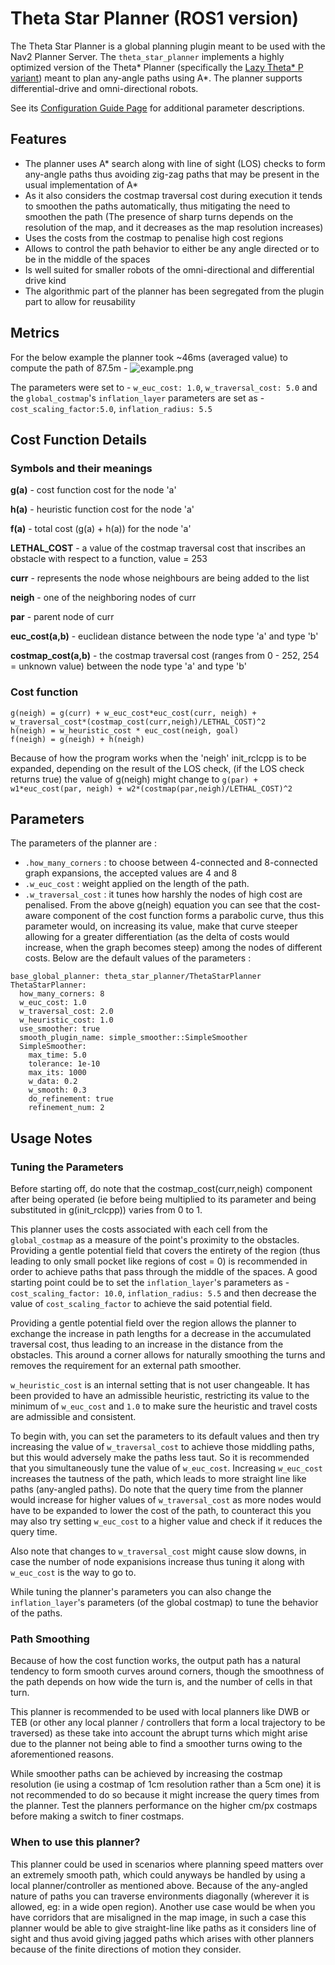 # Theta Star Planner (ROS1 version)
The Theta Star Planner is a global planning plugin meant to be used with the Nav2 Planner Server. The `theta_star_planner` implements a highly optimized version of the Theta\* Planner (specifically the [Lazy Theta\* P variant](http://idm-lab.org/bib/abstracts/papers/aaai10b.pdf)) meant to plan any-angle paths using A\*. The planner supports differential-drive and omni-directional robots.

See its [Configuration Guide Page](https://docs.nav2.org/configuration/packages/configuring-thetastar.html) for additional parameter descriptions.

## Features 
- The planner uses A\* search along with line of sight (LOS) checks to form any-angle paths thus avoiding zig-zag paths that may be present in the usual implementation of A\*
- As it also considers the costmap traversal cost during execution it tends to smoothen the paths automatically, thus mitigating the need to smoothen the path (The presence of sharp turns depends on the resolution of the map, and it decreases as the map resolution increases)
- Uses the costs from the costmap to penalise high cost regions
- Allows to control the path behavior to either be any angle directed or to be in the middle of the spaces
- Is well suited for smaller robots of the omni-directional and differential drive kind
- The algorithmic part of the planner has been segregated from the plugin part to allow for reusability

## Metrics
For the below example the planner took ~46ms (averaged value) to compute the path of 87.5m -
![example.png](img/00-37.png)

The parameters were set to - `w_euc_cost: 1.0`, `w_traversal_cost: 5.0` and the `global_costmap`'s `inflation_layer` parameters are set as - `cost_scaling_factor:5.0`, `inflation_radius: 5.5`

## Cost Function Details
### Symbols and their meanings
**g(a)** - cost function cost for the node 'a'

**h(a)** - heuristic function cost for the node 'a'

**f(a)** - total cost (g(a) + h(a)) for the node 'a'

**LETHAL_COST** - a value of the costmap traversal cost that inscribes an obstacle with
respect to a function, value = 253

**curr** - represents the node whose neighbours are being added to the list

**neigh** - one of the neighboring nodes of curr

**par** - parent node of curr

**euc_cost(a,b)** - euclidean distance between the node type 'a' and type 'b'

**costmap_cost(a,b)** - the costmap traversal cost (ranges from 0 - 252, 254 = unknown value) between the node type 'a' and type 'b'

### Cost function
```
g(neigh) = g(curr) + w_euc_cost*euc_cost(curr, neigh) + w_traversal_cost*(costmap_cost(curr,neigh)/LETHAL_COST)^2
h(neigh) = w_heuristic_cost * euc_cost(neigh, goal)
f(neigh) = g(neigh) + h(neigh)
```
Because of how the program works when the 'neigh' init_rclcpp is to be expanded, depending
on the result of the LOS check, (if the LOS check returns true) the value of g(neigh) might change to `g(par) +
w1*euc_cost(par, neigh) + w2*(costmap(par,neigh)/LETHAL_COST)^2`

## Parameters
The parameters of the planner are :
- ` .how_many_corners ` : to choose between 4-connected and 8-connected graph expansions, the accepted values are 4 and 8
- ` .w_euc_cost ` : weight applied on the length of the path. 
- ` .w_traversal_cost ` : it tunes how harshly the nodes of high cost are penalised. From the above g(neigh) equation you can see that the cost-aware component of the cost function forms a parabolic curve, thus this parameter would, on increasing its value, make that curve steeper allowing for a greater differentiation (as the delta of costs would increase, when the graph becomes steep) among the nodes of different costs.
Below are the default values of the parameters :
```
base_global_planner: theta_star_planner/ThetaStarPlanner
ThetaStarPlanner:
  how_many_corners: 8
  w_euc_cost: 1.0
  w_traversal_cost: 2.0
  w_heuristic_cost: 1.0
  use_smoother: true
  smooth_plugin_name: simple_smoother::SimpleSmoother
  SimpleSmoother:
    max_time: 5.0
    tolerance: 1e-10
    max_its: 1000
    w_data: 0.2
    w_smooth: 0.3
    do_refinement: true
    refinement_num: 2
```

## Usage Notes

### Tuning the Parameters
Before starting off, do note that the costmap_cost(curr,neigh) component after being operated (ie before being multiplied to its parameter and being substituted in g(init_rclcpp)) varies from 0 to 1.

This planner uses the costs associated with each cell from the `global_costmap` as a measure of the point's proximity to the obstacles. Providing a gentle potential field that covers the entirety of the region (thus leading to only small pocket like regions of cost = 0) is recommended in order to achieve paths that pass through the middle of the spaces. A good starting point could be to set the `inflation_layer`'s parameters as - `cost_scaling_factor: 10.0`, `inflation_radius: 5.5` and then decrease the value of `cost_scaling_factor` to achieve the said potential field.

Providing a gentle potential field over the region allows the planner to exchange the increase in path lengths for a decrease in the accumulated traversal cost, thus leading to an increase in the distance from the obstacles. This around a corner allows for naturally smoothing the turns and removes the requirement for an external path smoother.

`w_heuristic_cost` is an internal setting that is not user changeable. It has been provided to have an admissible heuristic, restricting its value to the minimum of `w_euc_cost` and `1.0` to make sure the heuristic and travel costs are admissible and consistent.

To begin with, you can set the parameters to its default values and then try increasing the value of `w_traversal_cost` to achieve those middling paths, but this would adversely make the paths less taut. So it is recommended that you simultaneously tune the value of `w_euc_cost`. Increasing `w_euc_cost` increases the tautness of the path, which leads to more straight line like paths (any-angled paths). Do note that the query time from the planner would increase for higher values of `w_traversal_cost` as more nodes would have to be expanded to lower the cost of the path, to counteract this you may also try setting `w_euc_cost` to a higher value and check if it reduces the query time.

Also note that changes to `w_traversal_cost` might cause slow downs, in case the number of node expanisions increase thus tuning it along with `w_euc_cost` is the way to go to.

While tuning the planner's parameters you can also change the `inflation_layer`'s parameters (of the global costmap) to tune the behavior of the paths.

### Path Smoothing
Because of how the cost function works, the output path has a natural tendency to form smooth curves around corners, though the smoothness of the path depends on how wide the turn is, and the number of cells in that turn.

This planner is recommended to be used with local planners like DWB or TEB (or other any local planner / controllers that form a local trajectory to be traversed) as these take into account the abrupt turns which might arise due to the planner not being able to find a smoother turns owing to the aforementioned reasons.

While smoother paths can be achieved by increasing the costmap resolution (ie using a costmap of 1cm resolution rather than a 5cm one) it is not recommended to do so because it might increase the query times from the planner. Test the planners performance on the higher cm/px costmaps before making a switch to finer costmaps.

### When to use this planner?
This planner could be used in scenarios where planning speed matters over an extremely smooth path, which could anyways be handled by using a local planner/controller as mentioned above. Because of the any-angled nature of paths you can traverse environments diagonally (wherever it is allowed, eg: in a wide open region). Another use case would be when you have corridors that are misaligned in the map image, in such a case this planner would be able to give straight-line like paths as it considers line of sight and thus avoid giving jagged paths which arises with other planners because of the finite directions of motion they consider.
